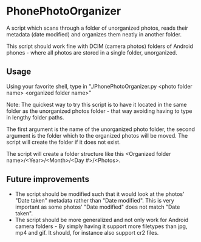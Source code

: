 # PhonePhotoOrganizer
  A script which scans through a folder of unorganized photos, reads their metadata (date modified) and organizes them neatly in another folder.

  This script should work fine with DCIM (camera photos) folders of Android phones - where all photos are stored in a single folder, unorganized. 

## Usage
  Using your favorite shell, type in "./PhonePhotoOrganizer.py \<photo folder name\> \<organized folder name\>"

  Note: The quickest way to try this script is to have it located in the same folder as the unorganized photos folder - that way avoiding having to type in lengthy folder paths.

  The first argument is the name of the unorganized photo folder, the second argument is the folder which to the organized photos will be moved. The script will create the folder if it does not exist.

  The script will create a folder structure like this \<Organized folder name\>\/\<Year\>\/\<Month\>\/\<Day #\>\/\<Photos\>.
  
## Future improvements
  - The script should be modified such that it would look at the photos' "Date taken" metadata rather than "Date modified". This is very important as some photos' "Date modified" does not match "Date taken".
  - The script should be more generalized and not only work for Android camera folders - By simply having it support more filetypes than jpg, mp4 and gif. It should, for       instance also support cr2 files.
